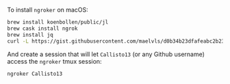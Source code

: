To install `ngroker` on macOS:
```sh
brew install koenbollen/public/jl
brew cask install ngrok
brew install jq
curl -L https://gist.githubusercontent.com/maelvls/d0b34b23dfafeabc2b23b710e413f5ea/raw/6b177aa7e0808d5e1843ef4f446822e5b7bc334e/ngroker > /tmp/ngroker && install /tmp/ngroker /usr/local/bin
```

And create a session that will let `Callisto13` (or any Github username) access the `ngroker` tmux session:

```
ngroker Callisto13
```